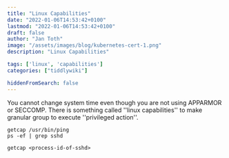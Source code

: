 ```yaml
---
title: "Linux Capabilities"
date: "2022-01-06T14:53:42+0100"
lastmod: "2022-01-06T14:53:42+0100"
draft: false
author: "Jan Toth"
image: "/assets/images/blog/kubernetes-cert-1.png"
description: "Linux Capabilities"

tags: ['linux', 'capabilities']
categories: ["tiddlywiki"]

hiddenFromSearch: false
---
```


You cannot change system time even though you are not using APPARMOR or SECCOMP.
There is something called ''linux capabilities'' to make granular group to execute ''privileged action''.


```
getcap /usr/bin/ping
ps -ef | grep sshd

getcap <process-id-of-sshd>
```
